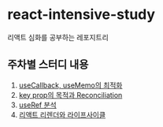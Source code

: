 # react-intensive-study

리액트 심화를 공부하는 레포지트리

## 주차별 스터디 내용

1. [useCallback, useMemo의 최적화](https://www.notion.so/useCallback-useMemo-dc0064e20b4b4580a6a95901039159d4?pvs=4)
2. [key prop의 목적과 Reconciliation](https://www.notion.so/Key-Props-35ad08f2b4fc41f39cf1a82d3eb478a0?pvs=4)
3. [useRef 분석](https://www.notion.so/useRef-f25a272a881b44f8a2718d1076f9bcbd?pvs=4)
4. [리액트 리렌더와 라이프사이클](https://www.notion.so/e53855275d1948bbbd2e8057a9fab87a?pvs=4)
